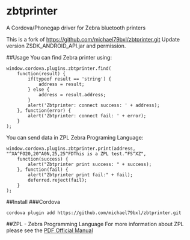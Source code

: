 # zbtprinter
A Cordova/Phonegap driver for Zebra bluetooth printers

This is a fork of https://github.com/michael79bxl/zbtprinter.git
Update version ZSDK_ANDROID_API.jar and permission.

##Usage
You can find Zebra printer using:

```
window.cordova.plugins.zbtprinter.find(
    function(result) {
        if(typeof result == 'string') {
            address = result;
        } else {
            address = result.address;
        }
        alert('Zbtprinter: connect success: ' + address);
    }, function(error) {
        alert('Zbtprinter: connect fail: ' + error);
    }
);
```

You can send data in ZPL Zebra Programing Language:

```
window.cordova.plugins.zbtprinter.print(address, "^XA^FO20,20^A0N,25,25^FDThis is a ZPL test.^FS^XZ",
    function(success) {
        alert("Zbtprinter print success: " + success);
    }, function(fail) {
        alert("Zbtprinter print fail:" + fail);
        deferred.reject(fail);
    }
);
```

##Install
###Cordova

```
cordova plugin add https://github.com/michael79bxl/zbtprinter.git
```
##ZPL - Zebra Programming Language
For more information about ZPL please see the  [PDF Official Manual](https://support.zebra.com/cpws/docs/zpl/zpl_manual.pdf)
